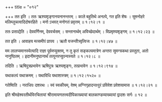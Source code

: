 +++
title = "०१२"

+++
तत इति । ततः ऋश्यशृङ्गानयनानन्तरम् । काले बहुतिथे अनल्पे, गत इति शेषः । सुमनोहरे मलिम्लुचत्वादिदोषरहिते । मनो ऽभवत् मनोगतं प्रवृत्तम्  ॥  १।१२।१ ॥   

  

ततः प्रसाद्येति । देववर्णिनम्, देववर्चसम् । सन्तानार्थम् अविच्छेदार्थम् । विप्रमृश्यशृङ्गम्  ॥  १।१२।२३ ॥   

  

तत इति । आवाहय मत्समीपं प्रापय । ऋतौ यजन्तीत्र्यृत्विजः  ॥  १।१२।४७ ॥   

  

मम लालप्यमानस्येत्यादि राज्ञा पूर्वमप्युक्तम्, न तु कृतं सङ्कल्पमात्रेण अन्तरा सुमन्त्रकथा प्रस्तुता, अतो नानुष्ठितम् । इदानीमनुष्ठानार्थं तत्पुनरप्युपन्यस्यते  ॥  १।१२।८ ॥   

  

तदिति । ऋषिपुत्रप्रभावेन ऋषिपुत्रः ऋश्यशृङ्गः, तत्प्रभावेन  ॥  १।१२।९१४ ॥   

  

यथाकल्पं यथाक्रमम् । यथाविधि यथाशास्त्रम्  ॥  १।१२।१५२० ॥   

  

गतेष्विति । नराधिपः दशरथः । स्वं स्वकीयम्, वेश्म् अग्निगृहादन्तःपुरं प्रविवेश प्रवेशयामास  ॥  १।१२।२१ ॥   

  

इति श्रीमहेश्वरतीर्थविरचितायां श्रीरामायणतत्त्वदीपिकाख्यायां बालकाण्डव्याख्यायां द्वादशः सर्गः  ॥  १२  ॥   

  

  

